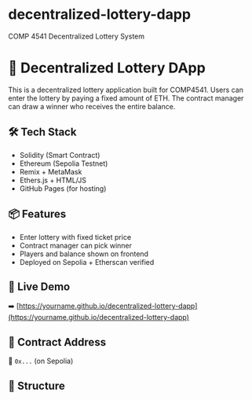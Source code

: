 # decentralized-lottery-dapp

COMP 4541 Decentralized Lottery System

# 🎲 Decentralized Lottery DApp

This is a decentralized lottery application built for COMP4541. Users can enter the lottery by paying a fixed amount of ETH. The contract manager can draw a winner who receives the entire balance.

## 🛠 Tech Stack

- Solidity (Smart Contract)
- Ethereum (Sepolia Testnet)
- Remix + MetaMask
- Ethers.js + HTML/JS
- GitHub Pages (for hosting)

## 📦 Features

- Enter lottery with fixed ticket price
- Contract manager can pick winner
- Players and balance shown on frontend
- Deployed on Sepolia + Etherscan verified

## 🔗 Live Demo

➡️ [https://yourname.github.io/decentralized-lottery-dapp](https://yourname.github.io/decentralized-lottery-dapp)

## 🔗 Contract Address

🧾 `0x...` (on Sepolia)

## 📁 Structure
